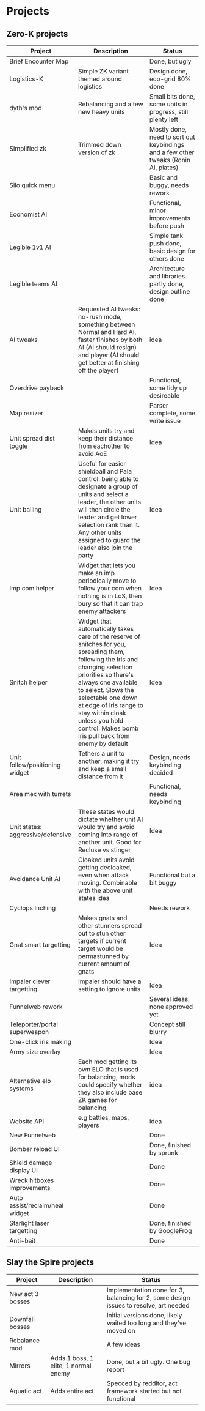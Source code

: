 # Projects

## Zero-K projects

| Project     | Description | Status |
| ----------- | ----------- | ----------- |
| Brief Encounter Map      |        | Done, but ugly |
| Logistics-K      | Simple ZK variant themed around logistics       | Design done, eco-grid 80% done |
| dyth's mod      | Rebalancing and a few new heavy units       | Small bits done, some units in progress, still plenty left |
| Simplified zk      | Trimmed down version of zk       | Mostly done, need to sort out keybindings and a few other tweaks (Ronin AI, plates) |
| Silo quick menu     |        | Basic and buggy, needs rework |
| Economist AI    |        | Functional, minor improvements before push |
| Legible 1v1 AI    |        | Simple tank push done, basic design for others done |
| Legible teams AI    |        | Architecture and libraries partly done, design outline done |
| AI tweaks    | Requested AI tweaks: no-rush mode, something between Normal and Hard AI, faster finishes by both AI (AI should resign) and player (AI should get better at finishing off the player)      | idea |
| Overdrive payback    |        | Functional, some tidy up desireable |
| Map resizer     |        | Parser complete, some write issue |
| Unit spread dist toggle     | Makes units try and keep their distance from eachother to avoid AoE       | Idea |
| Unit balling     | Useful for easier shieldball and Pala control: being able to designate a group of units and select a leader, the other units will then circle the leader and get lower selection rank than it. Any other units assigned to guard the leader also join the party      | Idea |
| Imp com helper   | Widget that lets you make an imp periodically move to follow your com when nothing is in LoS, then bury so that it can trap enemy attackers | Idea|
| Snitch helper   | Widget that automatically takes care of the reserve of snitches for you, spreading them, following the Iris and changing selection priorities so there's always one available to select. Slows the selectable one down at edge of Iris range to stay within cloak unless you hold control. Makes bomb Iris pull back from enemy by default | Idea|
| Unit follow/positioning widget     | Tethers a unit to another, making it try and keep a small distance from it       | Design, needs keybinding decided |
| Area mex with turrets     |        | Functional, needs keybinding |
| Unit states: aggressive/defensive     | These states would dictate whether unit AI would try and avoid coming into range of another unit. Good for Recluse vs stinger       | Idea |
| Avoidance Unit AI     | Cloaked units avoid getting decloaked, even when attack moving. Combinable with the above unit states idea       | Functional but a bit buggy |
| Cyclops Inching      |        | Needs rework |
| Gnat smart targetting | Makes gnats and other stunners spread out to stun other targets if current target would be permastunned by current amount of gnats | Idea |
| Impaler clever targetting | Impaler should have a setting to ignore units | Idea |
| Funnelweb rework    |        | Several ideas, none approved yet |
| Teleporter/portal superweapon | | Concept still blurry |
| One-click iris making | | Idea |
| Army size overlay | | Idea |
| Alternative elo systems | Each mod getting its own ELO that is used for balancing, mods could specify whether they also include base ZK games for balancing | idea |
| Website API | e.g battles, maps, players | idea |
| New Funnelweb    |        | Done |
| Bomber reload UI    |        | Done, finished by sprunk |
| Shield damage display UI    |        | Done |
| Wreck hitboxes improvements   |        | Done |
| Auto assist/reclaim/heal widget   |        | Done |
| Starlight laser targetting   |        | Done, finished by GoogleFrog |
| Anti-bait   |        | Done |

## Slay the Spire projects

| Project     | Description | Status |
| ----------- | ----------- | ----------- |
| New act 3 bosses      |        | Implementation done for 3, balancing for 2, some design issues to resolve, art needed |
| Downfall bosses     |        | Initial versions done, likely waited too long and they've moved on |
| Rebalance mod      |        | A few ideas |
| Mirrors      | Adds 1 boss, 1 elite, 1 normal enemy       | Done, but a bit ugly. One bug report |
| Aquatic act      | Adds entire act       | Specced by redditor, act framework started but not functional |


